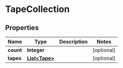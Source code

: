 
# TapeCollection

## Properties
Name | Type | Description | Notes
------------ | ------------- | ------------- | -------------
**count** | **Integer** |  |  [optional]
**tapes** | [**List&lt;Tape&gt;**](Tape.md) |  |  [optional]



